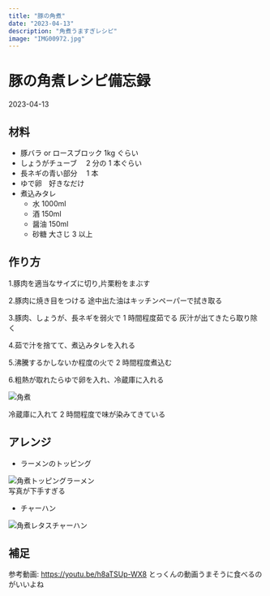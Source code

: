 ```yaml
---
title: "豚の角煮"
date: "2023-04-13"
description: "角煮うますぎレシピ"
image: "IMG00972.jpg"
---
```


# 豚の角煮レシピ備忘録

2023-04-13

## 材料

- 豚バラ or ロースブロック 1kg ぐらい
- しょうがチューブ　 2 分の 1 本ぐらい
- 長ネギの青い部分　 1 本
- ゆで卵　好きなだけ
- 煮込みタレ
  - 水 1000ml
  - 酒 150ml
  - 醤油 150ml
  - 砂糖 大さじ 3 以上

## 作り方

1.豚肉を適当なサイズに切り,片栗粉をまぶす

2.豚肉に焼き目をつける 途中出た油はキッチンペーパーで拭き取る

3.豚肉、しょうが、長ネギを弱火で 1 時間程度茹でる 灰汁が出てきたら取り除く

4.茹で汁を捨てて、煮込みタレを入れる

5.沸騰するかしないか程度の火で 2 時間程度煮込む

6.粗熱が取れたらゆで卵を入れ、冷蔵庫に入れる

<div class="row">
    <div class="col-6 col-lg-3">
    <img class="img-fluid p-3 " src="/blog/2023-04-13/IMG00972.jpg" alt="角煮" >
    </div>
</div>

冷蔵庫に入れて 2 時間程度で味が染みてきている

## アレンジ

- ラーメンのトッピング

<div class="row">
    <div class="col-6 col-lg-3">
    <img class="img-fluid p-3 " src="/blog/2023-04-13/IMG00971.jpg" alt="角煮トッピングラーメン" >
    </div>
</div>
写真が下手すぎる

- チャーハン

<div class="row">
    <div class="col-6 col-lg-3">
    <img class="img-fluid p-3 " src="/blog/2023-04-13/IMG00973.jpg" alt="角煮レタスチャーハン" >
    </div>
</div>

## 補足

参考動画: https://youtu.be/h8aTSUp-WX8
とっくんの動画うまそうに食べるのがいいよね

